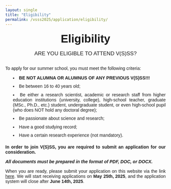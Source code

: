 ```yaml
---
layout: single
title: "Eligibility"
permalink: /vsss2025/application/eligibility/
---
```


<style>
  .home-container {
    text-align: center;
    font-family: sans-serif;
  }
  .main-heading {
    font-size: 2.5em;
    text-align: center;
    margin-top: 0.5em;
    margin-bottom: 0.2em;
  }
  .sub-heading {
    font-size: 1.2em;
    margin-bottom: 0.5em;
  }
  .date-location {
    margin-bottom: 1.5em;
  }
  .nav-button {
    display: inline-block;
    padding: 10px 20px;
    margin: 0 10px 20px 10px;
    background-color: #007bff;
    color: white;
    text-decoration: none;
    border-radius: 5px;
    border: none;
    cursor: pointer;
    font-size: 1em;
  }
  .nav-button:hover {
    background-color: #0056b3;
  }
  .home-image {
    max-width: 100%;
    height: auto;
    border-radius: 8px;
    margin-bottom: 2em;
  }
  .section {
    margin: 2em 0;
    text-align: justify;
  }
  .section img {
     max-width: 100%;
     height: auto;
     border-radius: 8px;
  }
  .section-button {
     margin-top: 1em;
  }
  .section ul {
     list-style-position: inside;
     text-align: justify;
     margin-bottom: 1.5em;
  }
  .section li {
     margin-bottom: 0.75em;
  }
  .numbered-list {
     list-style: none;          /* Remove default numbering */
     counter-reset: my-counter; /* Initialize a counter */
}
.numbered-list li::before {
     counter-increment: my-counter; /* Increment the counter for each list item */
     content: "(" counter(my-counter) ") "; /* Display the counter with parentheses */
     margin-right: 5px;      /* Add some space after the number */
     margin-bottom: 1.5em
}
</style>

<div class="home-container">
    <h1 class="main-heading" text-align = "center">
         Eligibility
        </h1>
    <p class="sub-heading">
         ARE YOU ELIGIBLE TO ATTEND V(S)SS?
        </p>
    <div class="section">
    <p> 
         To apply for our summer school, you must meet the following criteria:</p>
    <ul>
      <li><strong>BE NOT ALUMNA OR ALUMNUS OF ANY PREVIOUS V(S)SS!!!</strong></li>
      <li>Be between 16 to 40 years old;</li>
      <li>Be either a research scientist, academic or research staff from higher education institutions (university, college), high-school teacher, graduate (MSc., Ph.D., etc.) student, undergraduate student, or even high-school pupil (who does NOT hold any doctoral degree);</li>
      <li>Be passionate about science and research;</li>
      <li>Have a good studying record;</li>
      <li>Have a certain research experience (not mandatory).</li>
    </ul>
    <p><strong>
         In order to join V(S)SS, you are required to submit an application for our consideration. 
         </strong></p>
    <p><strong><em>
         All documents must be prepared in the format of PDF, DOC, or DOCX.</em></strong></p>
    <p>
         When you are ready, please submit your application on this website via the link <a href="/vsss2025/application/apply-now/"><u>here</u></a>. We will start receiving applications on <strong>May 25th, 2025</strong>, and the application system will close after <strong>June 14th, 2025</strong>. </p>
</div>
</div>